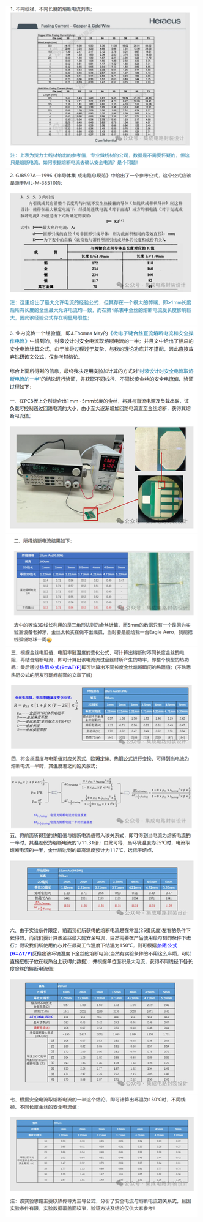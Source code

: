 ![](../readme.assets/Pasted%20image%2020250101022153.png)
![](../readme.assets/Pasted%20image%2020250101022201.png)
![](../readme.assets/Pasted%20image%2020250101022222.png)
![](../readme.assets/Pasted%20image%2020250101022232.png)
![](../readme.assets/Pasted%20image%2020250101022243.png)
![](../readme.assets/Pasted%20image%2020250101022254.png)
![](../readme.assets/Pasted%20image%2020250101022302.png)



